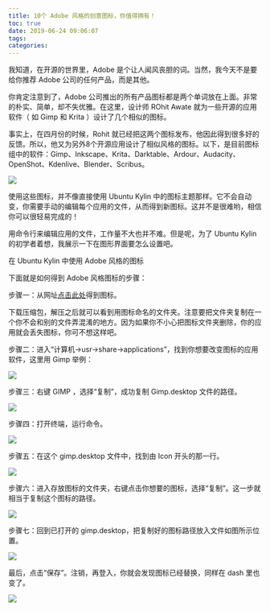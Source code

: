 ```yaml
---
title: 10个 Adobe 风格的创意图标，你值得拥有！
toc: true
date: 2019-06-24 09:06:07
tags:
categories:
---
```



我知道，在开源的世界里，Adobe 是个让人闻风丧胆的词。当然，我今天不是要给你推荐 Adobe 公司的任何产品，而是其他。

你肯定注意到了，Adobe 公司推出的所有产品图标都是两个单词放在上面。非常的朴实、简单，却不失优雅。在这里，设计师 ROhit Awate 就为一些开源的应用软件（ 如 Gimp 和 Krita ）设计了几个相似的图标。 

事实上，在四月份的时候，Rohit 就已经把这两个图标发布，他因此得到很多好的反馈。所以，他又为另外8个开源应用设计了相似风格的图标。以下，是目前图标组中的软件：Gimp、Inkscape、Krita、Darktable、Ardour、Audacity、OpenShot、Kdenlive、Blender、Scribus。

![](http://www.ubuntukylin.com/upload/201608/1470636139204717.jpg) 

使用这些图标，并不像直接使用 Ubuntu Kylin 中的图标主题那样。它不会自动变，你需要手动的编辑每个应用的文件，从而得到新图标。这并不是很难哟，相信你可以很轻易完成的！ 

用命令行来编辑应用的文件，工作量不大也并不难。但是呢，为了 Ubuntu Kylin 的初学者着想，我展示一下在图形界面要怎么设置吧。 

在 Ubuntu Kylin 中使用 Adobe 风格的图标 

下面就是如何得到 Adobe 风格图标的步骤：

步骤一：从网址[点击此处](http://rohitawate.deviantart.com/art/The-Adobe-Icons-Project-600489814)得到图标。

下载压缩包，解压之后就可以看到用图标命名的文件夹。注意要把文件夹复制在一个你不会和别的文件弄混淆的地方。因为如果你不小心把图标文件夹删除，你的应用就会丢失图标，你可不想这样吧。 

步骤二：进入“计算机->usr->share->applications”，找到你想要改变图标的应用软件，这里用 Gimp 举例：

![](http://www.ubuntukylin.com/upload/201608/1470636222321372.jpg) 

步骤三：右键 GIMP ，选择“复制”，成功复制 Gimp.desktop 文件的路径。 

![](http://www.ubuntukylin.com/upload/201608/1470636273530817.jpg)

步骤四：打开终端，运行命令。

![](http://www.ubuntukylin.com/upload/201608/1470636409218075.jpg) 

步骤五：在这个 gimp.desktop 文件中，找到由 Icon 开头的那一行。 

![](http://www.ubuntukylin.com/upload/201608/1470636601154274.jpg) 

步骤六：进入存放图标的文件夹，右键点击你想要的图标，选择“复制”。这一步就相当于复制这个图标的路径。 

![](http://www.ubuntukylin.com/upload/201608/1470636485588784.jpg) 

步骤七：回到已打开的 gimp.desktop，把复制好的图标路径放入文件如图所示位置。

![](http://www.ubuntukylin.com/upload/201608/1470636428935951.jpg)  

最后，点击“保存”。注销，再登入，你就会发现图标已经替换，同样在 dash 里也变了。 

![](http://www.ubuntukylin.com/upload/201608/1470636808424141.jpg)
